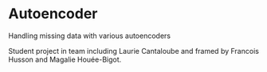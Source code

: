 # Autoencoder
Handling missing data with various autoencoders

Student project in team including Laurie Cantaloube 
  and framed by Francois Husson and Magalie Houée-Bigot.

